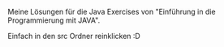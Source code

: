 Meine Lösungen für die Java Exercises von "Einführung in die Programmierung mit JAVA".

Einfach in den src Ordner reinklicken :D
